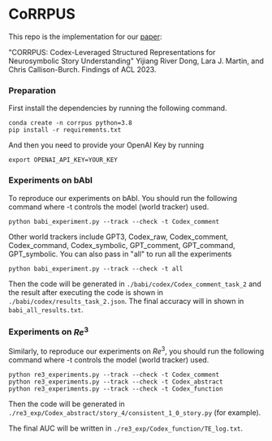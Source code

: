 # CoRRPUS
This repo is the implementation for our [paper](https://arxiv.org/pdf/2212.10754.pdf):

"CORRPUS: Codex-Leveraged Structured Representations for Neurosymbolic Story Understanding"
Yijiang River Dong, Lara J. Martin, and Chris Callison-Burch. Findings of ACL 2023.

### Preparation
First install the dependencies by running the following command.
```
conda create -n corrpus python=3.8
pip install -r requirements.txt
```

And then you need to provide your OpenAI Key by running 
```
export OPENAI_API_KEY=YOUR_KEY
```

### Experiments on bAbI

To reproduce our experiments on bAbI. You should run the following command where -t controls the model (world tracker) used.
```
python babi_experiment.py --track --check -t Codex_comment
```
Other world trackers include GPT3, Codex_raw, Codex_comment, Codex_command, Codex_symbolic, GPT_comment, GPT_command, GPT_symbolic. 
You can also pass in "all" to run all the experiments
```
python babi_experiment.py --track --check -t all
```
Then the code will be generated in `./babi/codex/Codex_comment_task_2` and the result after executing the code is shown in `./babi/codex/results_task_2.json`. The final accuracy will in shown in `babi_all_results.txt`.

### Experiments on $Re^3$

Similarly, to reproduce our experiments on $Re^3$, you should run the following command where -t controls the model (world tracker) used.

```
python re3_experiments.py --track --check -t Codex_comment
python re3_experiments.py --track --check -t Codex_abstract
python re3_experiments.py --track --check -t Codex_function
```
Then the code will be generated in `./re3_exp/Codex_abstract/story_4/consistent_1_0_story.py` (for example).

The final AUC will be written in `./re3_exp/Codex_function/TE_log.txt`.
